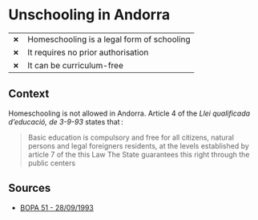 # Unschooling in Andorra
| | |
|-|-|
| __✗__ | Homeschooling is a legal form of schooling |
| __✗__ | It requires no prior authorisation |
| __✗__ | It can be curriculum-free |


## Context

Homeschooling is not allowed in Andorra. Article 4 of the _Llei qualificada d’educació, de 3-9-93_ states that :

> Basic education is compulsory and free for all
> citizens, natural persons and legal foreigners
> residents, at the levels established by article 7 of the
> this Law The State guarantees this right through the
> public centers


## Sources

* [BOPA 51 - 28/09/1993](https://www.bopa.ad/bopa/005051/Documents/645A.pdf)
